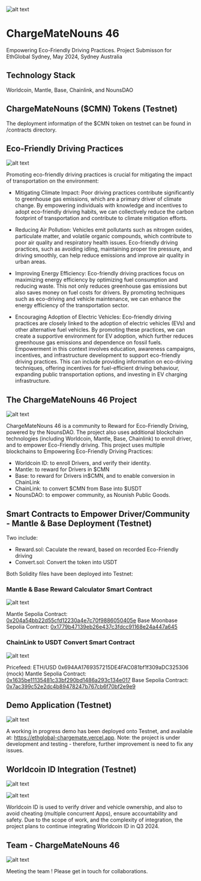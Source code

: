 ![alt text](https://github.com/Neil-Hong/Chargemate/blob/main/images/ChargeMateNounce46.png)

# ChargeMateNouns 46  

Empowering Eco-Friendly Driving Practices. Project Submisson for EthGlobal Sydney, May 2024, Sydney Australia

## Technology Stack

Worldcoin, Mantle, Base, Chainlink, and NounsDAO

## ChargeMateNouns ($CMN) Tokens (Testnet)

The deployment informatipn of the $CMN token on testnet can be found in /contracts directory.

## Eco-Friendly Driving Practices

![alt text](https://github.com/Neil-Hong/Chargemate/blob/main/images/Problem.png)

Promoting eco-friendly driving practices is crucial for mitigating the impact of transportation on the environment:
- Mitigating Climate Impact: Poor driving practices contribute significantly to greenhouse gas emissions, which are a primary driver of climate change. By empowering individuals with knowledge and incentives to adopt eco-friendly driving habits, we can collectively reduce the carbon footprint of transportation and contribute to climate mitigation efforts.

- Reducing Air Pollution: Vehicles emit pollutants such as nitrogen oxides, particulate matter, and volatile organic compounds, which contribute to poor air quality and respiratory health issues. Eco-friendly driving practices, such as avoiding idling, maintaining proper tire pressure, and driving smoothly, can help reduce emissions and improve air quality in urban areas.
- Improving Energy Efficiency: Eco-friendly driving practices focus on maximizing energy efficiency by optimizing fuel consumption and reducing waste. This not only reduces greenhouse gas emissions but also saves money on fuel costs for drivers. By promoting techniques such as eco-driving and vehicle maintenance, we can enhance the energy efficiency of the transportation sector.
- Encouraging Adoption of Electric Vehicles: Eco-friendly driving practices are closely linked to the adoption of electric vehicles (EVs) and other alternative fuel vehicles. By promoting these practices, we can create a supportive environment for EV adoption, which further reduces greenhouse gas emissions and dependence on fossil fuels.
Empowerment in this context involves education, awareness campaigns, incentives, and infrastructure development to support eco-friendly driving practices. This can include providing information on eco-driving techniques, offering incentives for fuel-efficient driving behaviour, expanding public transportation options, and investing in EV charging infrastructure.

## The ChargeMateNouns 46 Project

![alt text](https://github.com/Neil-Hong/Chargemate/blob/main/images/Solution.png)

ChargeMateNouns 46 is a community to Reward for Eco-Friendly Driving, powered by the NounsDAO. The project also uses additional blockchain technologies (including Worldcoin, Mantle, Base, Chainlink) to enroll driver, and to empower Eco-Friendly driving.
This project uses multiple blockchains to Empowering Eco-Friendly Driving Practices: 
- Worldcoin ID: to enroll Drivers, and verify their identity. 
- Mantle: to reward for Drivers in $CMN 
- Base: to reward for Drivers in$CMN, and to enable conversion in ChainLink
- ChainLink: to convert $CMN from Base into $USDT
- NounsDAO: to empower community, as Nounish Public Goods.  

## Smart Contracts to Empower Driver/Community - Mantle & Base Deployment (Testnet)

Two  include: 
- Reward.sol: Caculate the reward, based on recorded Eco-Friendly driving
- Convert.sol: Convert the token into USDT

Both Solidity files have been deployed into Testnet:

### Mantle & Base Reward Calculator Smart Contract 

![alt text](https://github.com/Neil-Hong/Chargemate/blob/main/images/EmpowerDriver.png)

Mantle Sepolia Contract: [0x204a54bb22d55cfd12230a4e7c70f9886050405e](https://sepolia.etherscan.io/address/0x204a54bb22d55cfd12230a4e7c70f9886050405e)
Base Moonbase Sepolia Contract: [0x1779b47139eb26e437c3fdcc91168e24a447a645](https://sepolia.etherscan.io/address/0x1779b47139eb26e437c3fdcc91168e24a447a645)

### ChainLink to USDT Convert Smart Contract 

![alt text](https://github.com/Neil-Hong/Chargemate/blob/main/images/EmpowerCommunity.png)

Pricefeed: ETH/USD 0x694AA1769357215DE4FAC081bf1f309aDC325306 (mock)
Mantle Sepolia Contract:  [0x1635be11135481c33bf290bd1486a293c134e017](https://sepolia.etherscan.io/address/0x1635be11135481c33bf290bd1486a293c134e017)
Base Sepolia Contract:  [0x7ac399c52e2dc4b89478247b767cb6f70bf2e9e9](https://sepolia.etherscan.io/address/0x7ac399c52e2dc4b89478247b767cb6f70bf2e9e9)

## Demo Application (Testnet)

![alt text](https://github.com/Neil-Hong/Chargemate/blob/main/images/Demo.png)

A working in progress demo has been deployed onto Testnet, and available at: https://ethglobal-chargemate.vercel.app. Note: the project is under development and testing - therefore, further improvement is need to fix any issues. 

## Worldcoin ID Integration (Testnet)

![alt text](https://github.com/Neil-Hong/Chargemate/blob/main/images/Worldcoin.png)

![alt text](https://github.com/Neil-Hong/Chargemate/blob/main/images/Demo-WorldCoint.png)

Worldcoin ID is used to verify driver and vehicle ownership, and also to avoid cheating (multiple concurrent Apps), ensure accountability and safety. Due to the scope of work, and the complexity of integration, the project plans to continue integrating Worldcoin ID in Q3 2024.

## Team - ChargeMateNouns 46

![alt text](https://github.com/Neil-Hong/Chargemate/blob/main/images/Team.png)

Meeting the team ! Please get in touch for collaborations.  




